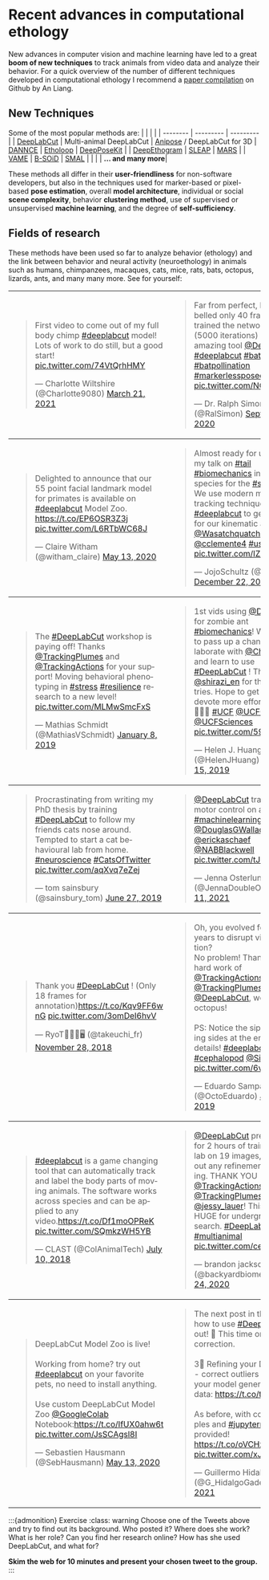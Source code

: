 # Recent advances in computational ethology

New advances in computer vision and machine learning have led to a great **boom of new techniques** to track animals from video data and analyze their behavior. For a quick overview of the number of different techniques developed in computational ethology I recommend a [paper compilation](https://github.com/anl13/animal_papers) on Github by An Liang.

## New Techniques

Some of the most popular methods are:
| | | |
| --------  | --------- | --------- |
| [DeepLabCut](https://github.com/DeepLabCut/DeepLabCut) | Multi-animal DeepLabCut | [Anipose](https://github.com/lambdaloop/anipose) / DeepLabCut for 3D
| [DANNCE](https://github.com/spoonsso/dannce) | [Etholoop](http://etholoop.org/) | [DeepPoseKit](https://github.com/jgraving/deepposekit) |
| [DeepEthogram](https://github.com/jbohnslav/deepethogram) | [SLEAP](https://github.com/murthylab/sleap) | [MARS](https://neuroethology.github.io/MARS/) |
| [VAME](https://github.com/LINCellularNeuroscience/VAME) | [B-SOiD](https://github.com/YttriLab/B-SOID) | [SMAL](https://smal.is.tue.mpg.de/index.html) |
| | | **... and many more**|

These methods all differ in their **user-friendliness** for non-software developers, but also in the techniques used for marker-based or pixel-based **pose estimation**, overall **model architecture**, individual or social **scene complexity**, behavior **clustering method**, use of supervised or unsupervised **machine learning**, and the degree of **self-sufficiency**.

## Fields of research

These methods have been used so far to analyze behavior (ethology) and the link between behavior and neural activity (neuroethology) in animals such as humans, chimpanzees, macaques, cats, mice, rats, bats, octopus, lizards, ants, and many many more.
See for yourself:

<table>
<tbody> <tr> 
<td width=500>
<blockquote class="twitter-tweet" tw-align-center><p lang="en" dir="ltr">First video to come out of my full body chimp <a href="https://twitter.com/hashtag/deeplabcut?src=hash&amp;ref_src=twsrc%5Etfw">#deeplabcut</a> model! Lots of work to do still, but a good start! <a href="https://t.co/74VtQrhHMY">pic.twitter.com/74VtQrhHMY</a></p>&mdash; Charlotte Wiltshire (@Charlotte9080) <a href="https://twitter.com/Charlotte9080/status/1373677768483995648?ref_src=twsrc%5Etfw">March 21, 2021</a></blockquote> <script async src="https://platform.twitter.com/widgets.js" charset="utf-8"></script>
</td>
<td width=500>
<blockquote class="twitter-tweet" tw-align-center><p lang="en" dir="ltr">Far from perfect, but I labelled only 40 frames, trained the network for 1,5h (5000 iterations) et voilà 🦇🌺amazing tool <a href="https://twitter.com/DeepLabCut?ref_src=twsrc%5Etfw">@DeepLabCut</a> <a href="https://twitter.com/hashtag/deeplabcut?src=hash&amp;ref_src=twsrc%5Etfw">#deeplabcut</a> <a href="https://twitter.com/hashtag/bats?src=hash&amp;ref_src=twsrc%5Etfw">#bats</a> <a href="https://twitter.com/hashtag/batpollination?src=hash&amp;ref_src=twsrc%5Etfw">#batpollination</a> <a href="https://twitter.com/hashtag/markerlessposeestimation?src=hash&amp;ref_src=twsrc%5Etfw">#markerlessposeestimation</a> <a href="https://t.co/NOqK2DKd7d">pic.twitter.com/NOqK2DKd7d</a></p>&mdash; Dr. Ralph Simon (@RalSimon) <a href="https://twitter.com/RalSimon/status/1306234887096143872?ref_src=twsrc%5Etfw">September 16, 2020</a></blockquote> <script async src="https://platform.twitter.com/widgets.js" charset="utf-8"></script>
</td>
</tr></tbody>
<tbody> <tr> 
<td width=500>
<blockquote class="twitter-tweet" tw-align-center><p lang="en" dir="ltr">Delighted to announce that our 55 point facial landmark model for primates is available on <a href="https://twitter.com/hashtag/deeplabcut?src=hash&amp;ref_src=twsrc%5Etfw">#deeplabcut</a> Model Zoo. <a href="https://t.co/EP6OSR3Z3j">https://t.co/EP6OSR3Z3j</a> <a href="https://t.co/L6RTbWC68J">pic.twitter.com/L6RTbWC68J</a></p>&mdash; Claire Witham (@witham_claire) <a href="https://twitter.com/witham_claire/status/1260526921777020929?ref_src=twsrc%5Etfw">May 13, 2020</a></blockquote> <script async src="https://platform.twitter.com/widgets.js" charset="utf-8"></script>
</td>
<td width=500>
<blockquote class="twitter-tweet" tw-align-center><p lang="en" dir="ltr">Almost ready for uploading my talk on <a href="https://twitter.com/hashtag/tail?src=hash&amp;ref_src=twsrc%5Etfw">#tail</a> <a href="https://twitter.com/hashtag/biomechanics?src=hash&amp;ref_src=twsrc%5Etfw">#biomechanics</a> in 38 <a href="https://twitter.com/hashtag/lizard?src=hash&amp;ref_src=twsrc%5Etfw">#lizard</a> species for the <a href="https://twitter.com/hashtag/sicb2021?src=hash&amp;ref_src=twsrc%5Etfw">#sicb2021</a>.<br>We use modern markerless tracking techniques <a href="https://twitter.com/hashtag/deeplabcut?src=hash&amp;ref_src=twsrc%5Etfw">#deeplabcut</a> to get the input for our kinematic analyses.<br>⁦<a href="https://twitter.com/Wasatchquatch?ref_src=twsrc%5Etfw">@Wasatchquatch</a>⁩ ⁦<a href="https://twitter.com/cclemente4?ref_src=twsrc%5Etfw">@cclemente4</a>⁩ <a href="https://twitter.com/hashtag/usceduau?src=hash&amp;ref_src=twsrc%5Etfw">#usceduau</a> <a href="https://t.co/IZQQElAdz2">pic.twitter.com/IZQQElAdz2</a></p>&mdash; JojoSchultz (@JojoMimic) <a href="https://twitter.com/JojoMimic/status/1341206398177177600?ref_src=twsrc%5Etfw">December 22, 2020</a></blockquote> <script async src="https://platform.twitter.com/widgets.js" charset="utf-8"></script>
</td>
</tr></tbody>
<tbody> <tr> 
<td width=500>
<blockquote class="twitter-tweet" tw-align-center><p lang="en" dir="ltr">The <a href="https://twitter.com/hashtag/DeepLabCut?src=hash&amp;ref_src=twsrc%5Etfw">#DeepLabCut</a> workshop is paying off! Thanks <a href="https://twitter.com/TrackingPlumes?ref_src=twsrc%5Etfw">@TrackingPlumes</a> and <a href="https://twitter.com/TrackingActions?ref_src=twsrc%5Etfw">@TrackingActions</a> for your support! Moving behavioral phenotyping in <a href="https://twitter.com/hashtag/stress?src=hash&amp;ref_src=twsrc%5Etfw">#stress</a> <a href="https://twitter.com/hashtag/resilience?src=hash&amp;ref_src=twsrc%5Etfw">#resilience</a> research to a new level! <a href="https://t.co/MLMwSmcFxS">pic.twitter.com/MLMwSmcFxS</a></p>&mdash; Mathias Schmidt (@MathiasVSchmidt) <a href="https://twitter.com/MathiasVSchmidt/status/1082573729568305152?ref_src=twsrc%5Etfw">January 8, 2019</a></blockquote> <script async src="https://platform.twitter.com/widgets.js" charset="utf-8"></script>
</td>
<td width=500>
<blockquote class="twitter-tweet" tw-align-center><p lang="en" dir="ltr">1st vids using <a href="https://twitter.com/DeepLabCut?ref_src=twsrc%5Etfw">@DeepLabCut</a> for zombie ant <a href="https://twitter.com/hashtag/biomechanics?src=hash&amp;ref_src=twsrc%5Etfw">#biomechanics</a>! Wasn’t going to pass up a chance to collaborate with <a href="https://twitter.com/CharissaB?ref_src=twsrc%5Etfw">@CharissaB</a> and learn to use <a href="https://twitter.com/hashtag/DeepLabCut?src=hash&amp;ref_src=twsrc%5Etfw">#DeepLabCut</a> ! Thanks <a href="https://twitter.com/shirazi_en?ref_src=twsrc%5Etfw">@shirazi_en</a> for these 1st tries. Hope to get some $ to devote more effort into this!🤞🏼😉 <a href="https://twitter.com/hashtag/UCF?src=hash&amp;ref_src=twsrc%5Etfw">#UCF</a> <a href="https://twitter.com/UCFCECS?ref_src=twsrc%5Etfw">@UCFCECS</a> <a href="https://twitter.com/UCFSciences?ref_src=twsrc%5Etfw">@UCFSciences</a> <a href="https://t.co/59Qk9fLJHU">pic.twitter.com/59Qk9fLJHU</a></p>&mdash; Helen J. Huang (@HelenJHuang) <a href="https://twitter.com/HelenJHuang/status/1184117052409294849?ref_src=twsrc%5Etfw">October 15, 2019</a></blockquote> <script async src="https://platform.twitter.com/widgets.js" charset="utf-8"></script>
</td>
</tr></tbody>
<tbody> <tr> 
<td width=500>
<blockquote class="twitter-tweet" tw-align-center><p lang="en" dir="ltr">Procrastinating from writing my PhD thesis by training <a href="https://twitter.com/hashtag/DeepLabCut?src=hash&amp;ref_src=twsrc%5Etfw">#DeepLabCut</a> to follow my friends cats nose around. Tempted to start a cat behavioural lab from home. <a href="https://twitter.com/hashtag/neuroscience?src=hash&amp;ref_src=twsrc%5Etfw">#neuroscience</a> <a href="https://twitter.com/hashtag/CatsOfTwitter?src=hash&amp;ref_src=twsrc%5Etfw">#CatsOfTwitter</a> <a href="https://t.co/aqXvq7eZej">pic.twitter.com/aqXvq7eZej</a></p>&mdash; tom sainsbury (@sainsbury_tom) <a href="https://twitter.com/sainsbury_tom/status/1144236110996004865?ref_src=twsrc%5Etfw">June 27, 2019</a></blockquote> <script async src="https://platform.twitter.com/widgets.js" charset="utf-8"></script>
</td>
<td width=500>
<blockquote class="twitter-tweet" tw-align-center><p lang="en" dir="ltr"><a href="https://twitter.com/DeepLabCut?ref_src=twsrc%5Etfw">@DeepLabCut</a> tracking fine motor control on a new level! <a href="https://twitter.com/hashtag/machinelearning?src=hash&amp;ref_src=twsrc%5Etfw">#machinelearning</a> <a href="https://twitter.com/DouglasGWallace?ref_src=twsrc%5Etfw">@DouglasGWallace</a> <a href="https://twitter.com/erickaschaef?ref_src=twsrc%5Etfw">@erickaschaef</a> <a href="https://twitter.com/NABBlackwell?ref_src=twsrc%5Etfw">@NABBlackwell</a> <a href="https://t.co/tJoPPr4NnH">pic.twitter.com/tJoPPr4NnH</a></p>&mdash; Jenna Osterlund Oltmanns (@JennaDoubleO) <a href="https://twitter.com/JennaDoubleO/status/1458689910462980096?ref_src=twsrc%5Etfw">November 11, 2021</a></blockquote> <script async src="https://platform.twitter.com/widgets.js" charset="utf-8"></script>
</td>
</tr></tbody>
<tbody> <tr> 
<td width=500>
<blockquote class="twitter-tweet" tw-align-center><p lang="en" dir="ltr">Thank you <a href="https://twitter.com/hashtag/DeepLabCut?src=hash&amp;ref_src=twsrc%5Etfw">#DeepLabCut</a> ! (Only 18 frames for annotation)<a href="https://t.co/Kqv9FF6wnG">https://t.co/Kqv9FF6wnG</a> <a href="https://t.co/3omDeI6hvV">pic.twitter.com/3omDeI6hvV</a></p>&mdash; RyoT🐀🐵🔬🖥 (@takeuchi_fr) <a href="https://twitter.com/takeuchi_fr/status/1067726318320545792?ref_src=twsrc%5Etfw">November 28, 2018</a></blockquote> <script async src="https://platform.twitter.com/widgets.js" charset="utf-8"></script>
</td>
<td width=500>
<blockquote class="twitter-tweet" tw-align-center><p lang="en" dir="ltr">Oh, you evolved for 600M years to disrupt visual detection? <br>No problem! Thanks to the hard work of <a href="https://twitter.com/TrackingActions?ref_src=twsrc%5Etfw">@TrackingActions</a> and <a href="https://twitter.com/TrackingPlumes?ref_src=twsrc%5Etfw">@TrackingPlumes</a> on <a href="https://twitter.com/DeepLabCut?ref_src=twsrc%5Etfw">@DeepLabCut</a>, we can track octopus!<br><br>PS: Notice the siphon switching sides at the end, insane details! <a href="https://twitter.com/hashtag/deeplabcut?src=hash&amp;ref_src=twsrc%5Etfw">#deeplabcut</a> <a href="https://twitter.com/hashtag/cephalopod?src=hash&amp;ref_src=twsrc%5Etfw">#cephalopod</a> <a href="https://twitter.com/SimonGingins?ref_src=twsrc%5Etfw">@SimonGingins</a> <a href="https://t.co/6vRRMQ4hp3">pic.twitter.com/6vRRMQ4hp3</a></p>&mdash; Eduardo Sampaio (@OctoEduardo) <a href="https://twitter.com/OctoEduardo/status/1156601744228528128?ref_src=twsrc%5Etfw">July 31, 2019</a></blockquote> <script async src="https://platform.twitter.com/widgets.js" charset="utf-8"></script>
</td>
</tr></tbody>
<tbody> <tr> 
<td width=500>
<blockquote class="twitter-tweet" tw-align-center><p lang="en" dir="ltr"><a href="https://twitter.com/hashtag/deeplabcut?src=hash&amp;ref_src=twsrc%5Etfw">#deeplabcut</a> is a game changing tool that can automatically track and label the body parts of moving animals. The software works across species and can be applied to any video.<a href="https://t.co/Df1moOPReK">https://t.co/Df1moOPReK</a> <a href="https://t.co/SQmkzWH5YB">pic.twitter.com/SQmkzWH5YB</a></p>&mdash; CLAST (@ColAnimalTech) <a href="https://twitter.com/ColAnimalTech/status/1016655776797089792?ref_src=twsrc%5Etfw">July 10, 2018</a></blockquote> <script async src="https://platform.twitter.com/widgets.js" charset="utf-8"></script>
</td>
<td width=500>
<blockquote class="twitter-tweet" tw-align-center><p lang="en" dir="ltr"><a href="https://twitter.com/DeepLabCut?ref_src=twsrc%5Etfw">@DeepLabCut</a> pretty good for 2 hours of training on colab on 19 images, and without any refinement or filtering. THANK YOU <a href="https://twitter.com/TrackingActions?ref_src=twsrc%5Etfw">@TrackingActions</a> <a href="https://twitter.com/TrackingPlumes?ref_src=twsrc%5Etfw">@TrackingPlumes</a> <a href="https://twitter.com/jessy_lauer?ref_src=twsrc%5Etfw">@jessy_lauer</a>! This speed is HUGE for undergraduate research. <a href="https://twitter.com/hashtag/DeepLabCut?src=hash&amp;ref_src=twsrc%5Etfw">#DeepLabCut</a> <a href="https://twitter.com/hashtag/multianimal?src=hash&amp;ref_src=twsrc%5Etfw">#multianimal</a> <a href="https://t.co/ce8V7owFz8">pic.twitter.com/ce8V7owFz8</a></p>&mdash; brandon jackson (@backyardbiomech) <a href="https://twitter.com/backyardbiomech/status/1264588334413877248?ref_src=twsrc%5Etfw">May 24, 2020</a></blockquote> <script async src="https://platform.twitter.com/widgets.js" charset="utf-8"></script>
</td>
</tr></tbody>
<tbody> <tr> 
<td width=500>
<blockquote class="twitter-tweet" tw-align-center><p lang="en" dir="ltr">DeepLabCut Model Zoo is live!<br><br>Working from home? try out <a href="https://twitter.com/hashtag/deeplabcut?src=hash&amp;ref_src=twsrc%5Etfw">#deeplabcut</a> on your favorite pets, no need to install anything.<br><br>Use custom DeepLabCut Model Zoo <a href="https://twitter.com/GoogleColab?ref_src=twsrc%5Etfw">@GoogleColab</a>  Notebook:<a href="https://t.co/IfUX0ahw6t">https://t.co/IfUX0ahw6t</a> <a href="https://t.co/JsSCAgsl8I">pic.twitter.com/JsSCAgsl8I</a></p>&mdash; Sebastien Hausmann (@SebHausmann) <a href="https://twitter.com/SebHausmann/status/1260637579189288963?ref_src=twsrc%5Etfw">May 13, 2020</a></blockquote> <script async src="https://platform.twitter.com/widgets.js" charset="utf-8"></script>
</td>
<td width=500>
<blockquote class="twitter-tweet"><p lang="en" dir="ltr">The next post in the series on how to use <a href="https://twitter.com/hashtag/DeepLabCut?src=hash&amp;ref_src=twsrc%5Etfw">#DeepLabCut</a> is out! 🎉 This time on outlier correction.<br><br>3⃣ Refining your DLC model - correct outliers and help your model generalize to new data: <a href="https://t.co/tmPKrxSULv">https://t.co/tmPKrxSULv</a> <br><br>As before, with cool examples and <a href="https://twitter.com/hashtag/jupyternotebooks?src=hash&amp;ref_src=twsrc%5Etfw">#jupyternotebooks</a> provided! <a href="https://t.co/oVCHxcIOKf">https://t.co/oVCHxcIOKf</a> <a href="https://t.co/xJhwGVkIWB">pic.twitter.com/xJhwGVkIWB</a></p>&mdash; Guillermo Hidalgo Gadea (@G_HidalgoGadea) <a href="https://twitter.com/G_HidalgoGadea/status/1394244837411536896?ref_src=twsrc%5Etfw">May 17, 2021</a></blockquote> <script async src="https://platform.twitter.com/widgets.js" charset="utf-8"></script>
</td>
</tr></tbody>
</table>

:::{admonition} Exercise
:class: warning
Choose one of the Tweets above and try to find out its background. Who posted it? Where does she work? What is her role? Can you find her research online? How has she used DeepLabCut, and what for?

**Skim the web for 10 minutes and present your chosen tweet to the group.**
:::
